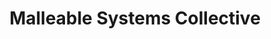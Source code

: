 ---
git: https://github.com/malleable-systems
logohandle: malleablesystems
sort: malleable
title: Malleable Systems Collective
twitter: https://x.com/malleablesys
website: https://malleable.systems/
---
